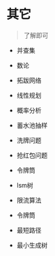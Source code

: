 # 其它

> 了解即可

- 并查集

- 数论

- 拓跋网络

- 线性规划

- 概率分析

- 蓄水池抽样

- 洗牌问题

- 抢红包问题

- 令牌筒

- lsm树

- 限流算法

- 令牌筒

- 最短路径

- 最小生成树

